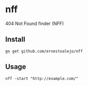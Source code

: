 
# nff

404 Not Found finder (NFF)


## Install

```shell
go get github.com/ernestoalejo/nff
```


## Usage

```shell
nff -start "http://example.com/"
```

